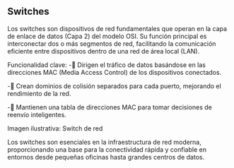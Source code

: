 ## Switches

Los switches son dispositivos de red fundamentales que operan en la capa de enlace de datos (Capa 2) del modelo OSI. Su función principal es interconectar dos o más segmentos de red, facilitando la comunicación eficiente entre dispositivos dentro de una red de área local (LAN).

Funcionalidad clave:
-🔀 Dirigen el tráfico de datos basándose en las direcciones MAC (Media Access Control) de los dispositivos conectados.

-🚦 Crean dominios de colisión separados para cada puerto, mejorando el rendimiento de la red.

-🧠 Mantienen una tabla de direcciones MAC para tomar decisiones de reenvío inteligentes.

Imagen ilustrativa:
Switch de red


Los switches son esenciales en la infraestructura de red moderna, proporcionando una base para la conectividad rápida y confiable en entornos desde pequeñas oficinas hasta grandes centros de datos.
